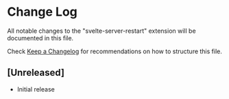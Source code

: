 # Change Log

All notable changes to the "svelte-server-restart" extension will be documented in this file.

Check [Keep a Changelog](http://keepachangelog.com/) for recommendations on how to structure this file.

## [Unreleased]

- Initial release